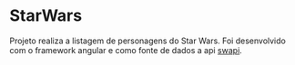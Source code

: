 # StarWars

Projeto realiza a listagem de personagens do Star Wars. Foi desenvolvido com o framework angular e como fonte de dados a api [swapi](https://swapi.dev/"). 
